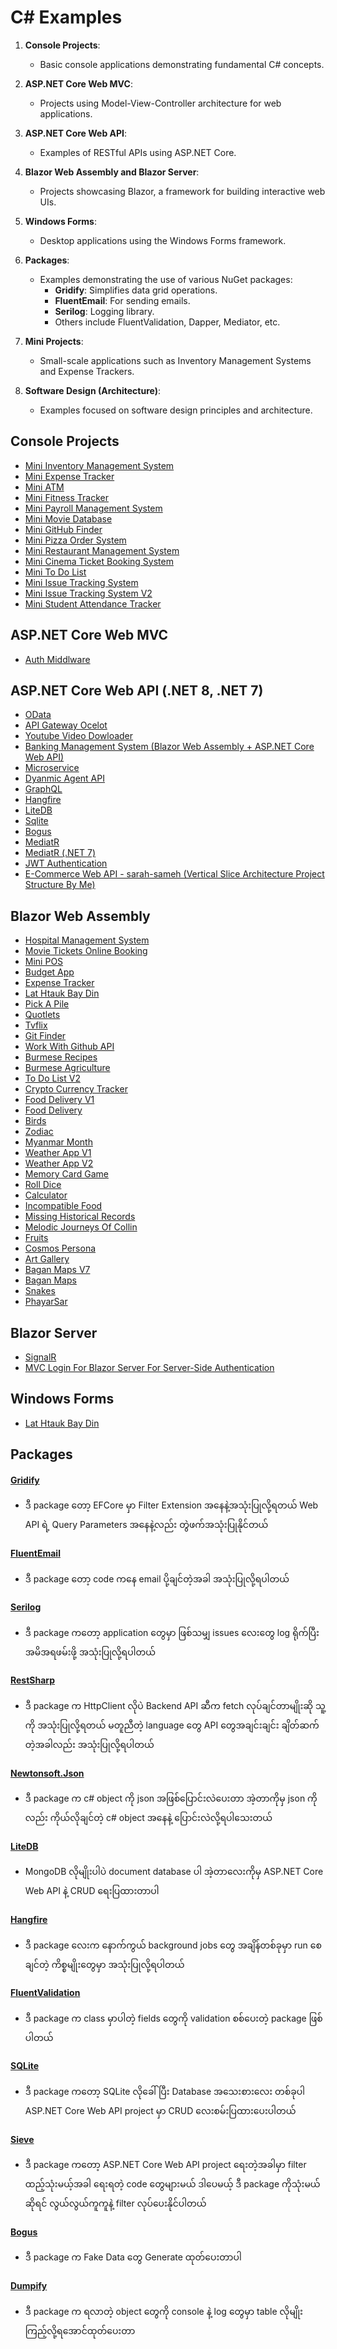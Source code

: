# C# Examples

1. **Console Projects**:
   - Basic console applications demonstrating fundamental C# concepts.

2. **ASP.NET Core Web MVC**:
   - Projects using Model-View-Controller architecture for web applications.

3. **ASP.NET Core Web API**:
   - Examples of RESTful APIs using ASP.NET Core.

4. **Blazor Web Assembly and Blazor Server**:
   - Projects showcasing Blazor, a framework for building interactive web UIs.

5. **Windows Forms**:
   - Desktop applications using the Windows Forms framework.

6. **Packages**:
   - Examples demonstrating the use of various NuGet packages:
     - **Gridify**: Simplifies data grid operations.
     - **FluentEmail**: For sending emails.
     - **Serilog**: Logging library.
     - Others include FluentValidation, Dapper, Mediator, etc.

7. **Mini Projects**:
   - Small-scale applications such as Inventory Management Systems and Expense Trackers.

8. **Software Design (Architecture)**:
   - Examples focused on software design principles and architecture.

## Console Projects
- [Mini Inventory Management System](https://github.com/sannlynnhtun-coding/ConsoleApp.MiniInventoryManagementSystem)
- [Mini Expense Tracker](https://github.com/sannlynnhtun-coding/ConsoleApp.MiniExpenseTracker)
- [Mini ATM](https://github.com/sannlynnhtun-coding/ConsoleApp.MiniAtm)
- [Mini Fitness Tracker](https://github.com/sannlynnhtun-coding/ConsoleApp.MiniFitnessTracker)
- [Mini Payroll Management System](https://github.com/sannlynnhtun-coding/ConsoleApp.MiniPayrollManagementSystem)
- [Mini Movie Database](https://github.com/sannlynnhtun-coding/ConsoleApp.MiniMovieDatabase)
- [Mini GitHub Finder](https://github.com/sannlynnhtun-coding/ConsoleApp.MiniGitHubFinder)
- [Mini Pizza Order System](https://github.com/sannlynnhtun-coding/ConsoleApp.MiniPizzaOrderSystem)
- [Mini Restaurant Management System](https://github.com/sannlynnhtun-coding/ConsoleApp.MiniRestaurantManagementSystem)
- [Mini Cinema Ticket Booking System](https://github.com/sannlynnhtun-coding/ConsoleApp.MiniCinemaTicketBookingSystem)
- [Mini To Do List](https://github.com/sannlynnhtun-coding/ConsoleApp.MiniToDoList)
- [Mini Issue Tracking System](https://github.com/sannlynnhtun-coding/ConsoleApp.MiniIssueTrackingSystem)
- [Mini Issue Tracking System V2](https://github.com/sannlynnhtun-coding/ConsoleApp.MiniIssueTrackingSystemV2)
- [Mini Student Attendance Tracker](https://github.com/sannlynnhtun-coding/ConsoleApp.MiniStudentAttendanceTracker)

## ASP.NET Core Web MVC
- [Auth Middlware](https://github.com/sannlynnhtun-coding/AuthMiddlware)

## ASP.NET Core Web API (.NET 8, .NET 7)
- [OData](https://github.com/sannlynnhtun-coding/DotNet8WebApi.ODataSample)
- [API Gateway Ocelot](https://github.com/sannlynnhtun-coding/DotNet8.ApiGatewayOcelot)
- [Youtube Video Dowloader](https://github.com/sannlynnhtun-coding/DotNet8.YoutubeVideoDowloaderWebApi)
- [Banking Management System (Blazor Web Assembly + ASP.NET Core Web API)](https://github.com/sannlynnhtun-coding/DotNet8.BankingManagementSystem)
- [Microservice](https://github.com/sannlynnhtun-coding/DotNet8.MicroServiceDemo)
- [Dyanmic Agent API](https://github.com/sannlynnhtun-coding/DyanmicAgentApi)
- [GraphQL](https://github.com/sannlynnhtun-coding/SLHDotNetCore.GraphqlExample)
- [Hangfire](https://github.com/sannlynnhtun-coding/DotNet8WebApi.HangfireApp)
- [LiteDB](https://github.com/sannlynnhtun-coding/DotNet8WebApi.LiteDbSample)
- [Sqlite](https://github.com/sannlynnhtun-coding/DotNet8WebApi.SqliteSample)
- [Bogus](https://github.com/sannlynnhtun-coding/DotNet8WebApi.BogusSample)
- [MediatR](https://github.com/sannlynnhtun-coding/DotNet8MediatR.WebApi)
- [MediatR (.NET 7)](https://github.com/sannlynnhtun-coding/DotNetCoreMediatR)
- [JWT Authentication](https://github.com/sannlynnhtun-coding/JWTAuthentication)
- [E-Commerce Web API - sarah-sameh (Vertical Slice Architecture Project Structure By Me)](https://github.com/sannlynnhtun-coding/sarah-sameh-ecommerce-web-api)

## Blazor Web Assembly
- [Hospital Management System](https://github.com/sannlynnhtun-coding/BlazorWasm.HospitalManagementSystem)
- [Movie Tickets Online Booking](https://github.com/sannlynnhtun-coding/BlazorWasm.MovieTicketsOnlineBooking)
- [Mini POS](https://github.com/sannlynnhtun-coding/BlazorWasm.MiniPOS)
- [Budget App](https://github.com/sannlynnhtun-coding/BlazorWasm.BudgetApp)
- [Expense Tracker](https://github.com/sannlynnhtun-coding/BlazorWasm.ExpenseTracker)
- [Lat Htauk Bay Din](https://github.com/sannlynnhtun-coding/BlazorWasm.LatHtaukBayDin)
- [Pick A Pile](https://github.com/sannlynnhtun-coding/BlazorWasm.PickAPile)
- [Quotlets](https://github.com/sannlynnhtun-coding/BlazorWasm.Quotlets)
- [Tvflix](https://github.com/sannlynnhtun-coding/BlazorWasm.Tvflix)
- [Git Finder](https://github.com/sannlynnhtun-coding/BlazorWasm.GitFinder)
- [Work With Github API](https://github.com/sannlynnhtun-coding/BlazorWasm.WorkWithGithubApi)
- [Burmese Recipes](https://github.com/sannlynnhtun-coding/BlazorWasm.BurmeseRecipes)
- [Burmese Agriculture](https://github.com/sannlynnhtun-coding/BlazorWasm.BurmeseAgriculture)
- [To Do List V2](https://github.com/sannlynnhtun-coding/BlazorWasm.ToDoListV2)
- [Crypto Currency Tracker](https://github.com/sannlynnhtun-coding/BlazorWasm.CryptoCurrencyTracker)
- [Food Delivery V1](https://github.com/sannlynnhtun-coding/BlazorWasm.FoodDeliveryV1)
- [Food Delivery](https://github.com/sannlynnhtun-coding/BlazorWasm.FoodDelivery)
- [Birds](https://github.com/sannlynnhtun-coding/BlazorWasm.Birds)
- [Zodiac](https://github.com/sannlynnhtun-coding/BlazorWasm.Zodiac)
- [Myanmar Month](https://github.com/sannlynnhtun-coding/BlazorWasm.MyanmarMonth)
- [Weather App V1](https://github.com/sannlynnhtun-coding/BlazorWasm.WeatherAppV1)
- [Weather App V2](https://github.com/sannlynnhtun-coding/BlazorWasm.WeatherAppV2)
- [Memory Card Game](https://github.com/sannlynnhtun-coding/BlazorWasm.MemoryCardGame)
- [Roll Dice](https://github.com/sannlynnhtun-coding/BlazorWasm.RollDice)
- [Calculator](https://github.com/sannlynnhtun-coding/BlazorWasm.Calculator)
- [Incompatible Food](https://github.com/sannlynnhtun-coding/BlazorWasm.IncompatibleFood)
- [Missing Historical Records](https://github.com/sannlynnhtun-coding/BlazorWasm.MissingHistoricalRecords)
- [Melodic Journeys Of Collin](https://github.com/sannlynnhtun-coding/BlazorWasm.MelodicJourneysOfCollin)
- [Fruits](https://github.com/sannlynnhtun-coding/BlazorWasm.Fruits)
- [Cosmos Persona](https://github.com/sannlynnhtun-coding/BlazorWasm.CosmosPersona)
- [Art Gallery](https://github.com/sannlynnhtun-coding/BlazorWasm.ArtGallery)
- [Bagan Maps V7](https://github.com/sannlynnhtun-coding/BlazorWasm.BaganMaps.v7)
- [Bagan Maps](https://github.com/sannlynnhtun-coding/BlazorWasm.BaganMaps)
- [Snakes](https://github.com/sannlynnhtun-coding/BlazorWasm.Snakes)
- [PhayarSar](https://github.com/sannlynnhtun-coding/BlazorWasm.PhayarSar)

## Blazor Server
- [SignalR](https://github.com/sannlynnhtun-coding/BlazorSignalR)
- [MVC Login For Blazor Server For Server-Side Authentication](https://github.com/sannlynnhtun-coding/BlazorMvcLoginApp)

## Windows Forms
- [Lat Htauk Bay Din](https://github.com/sannlynnhtun-coding/LatHtaukBayDin.WinsForm)

## Packages

#### [Gridify](https://github.com/sannlynnhtun-coding/Packages.GridifyExamples)
- ဒီ package တော့ EFCore မှာ Filter Extension အနေနဲ့အသုံးပြုလို့ရတယ် Web API ရဲ့ Query Parameters အနေနဲ့လည်း တွဲဖက်အသုံးပြုနိုင်တယ် 

#### [FluentEmail](https://github.com/sannlynnhtun-coding/Packages.FluentEmailExample)
- ဒီ package တော့ code ကနေ email ပို့ချင်တဲ့အခါ အသုံးပြုလို့ရပါတယ်

#### [Serilog](https://github.com/sannlynnhtun-coding/Packages.SerilogExample)
- ဒီ package ကတော့ application တွေမှာ ဖြစ်သမျှ issues လေးတွေ log ရိုက်ပြီး အမိအရဖမ်းဖို့ အသုံးပြုလို့ရပါတယ်

#### [RestSharp](https://github.com/sannlynnhtun-coding/Packages.RestSharpExample)
- ဒီ package က HttpClient လိုပဲ Backend API ဆီက fetch လုပ်ချင်တာမျိုးဆို သူ့ကို အသုံးပြုလို့ရတယ် မတူညီတဲ့ language တွေ API တွေအချင်းချင်း ချိတ်ဆက်တဲ့အခါလည်း အသုံးပြုလို့ရပါတယ်

#### [Newtonsoft.Json](https://github.com/sannlynnhtun-coding/Packages.NewtonsoftJsonExample)
- ဒီ package က c# object ကို json အဖြစ်ပြောင်းလဲပေးတာ အဲ့တာကိုမှ json ကိုလည်း ကိုယ်လိုချင်တဲ့ c# object အနေနဲ့ ပြောင်းလဲလို့ရပါသေးတယ်

#### [LiteDB](https://github.com/sannlynnhtun-coding/DotNet8WebApi.LiteDbSample)
- MongoDB လိုမျိုးပါပဲ document database ပါ အဲ့တာလေးကိုမှ 
ASP.NET Core Web API နဲ့ CRUD ရေးပြထားတာပါ

#### [Hangfire](https://github.com/sannlynnhtun-coding/DotNet8WebApi.HangfireApp)
- ဒီ package လေးက နောက်ကွယ် background jobs တွေ အချိန်တစ်ခုမှာ run စေချင်တဲ့ ကိစ္စမျိုးတွေမှာ အသုံးပြုလို့ရပါတယ်

#### [FluentValidation](https://github.com/sannlynnhtun-coding/Packages.FluentValidationExample)
- ဒီ package က class မှာပါတဲ့ fields တွေကို validation စစ်ပေးတဲ့ package ဖြစ်ပါတယ်

#### [SQLite](https://github.com/sannlynnhtun-coding/DotNet8WebApi.SqliteSample)
- ဒီ package ကတော့ SQLite လိုခေါ်ပြီး Database အသေးစားလေး တစ်ခုပါ 
ASP.NET Core Web API project မှာ CRUD လေးစမ်းပြထားပေးပါတယ်

#### [Sieve](https://github.com/sannlynnhtun-coding/DotNet7.FilterSortingPagingUsingSieve)
- ဒီ package ကတော့ ASP.NET Core Web API project ရေးတဲ့အခါမှာ
filter ထည့်သုံးမယ့်အခါ ရေးရတဲ့ code တွေများမယ် ဒါပေမယ့် ဒီ package ကိုသုံးမယ်ဆိုရင် လွယ်လွယ်ကူကူနဲ့ filter လုပ်ပေးနိုင်ပါတယ်

#### [Bogus](https://github.com/sannlynnhtun-coding/Packages.BogusExample)
- ဒီ package က Fake Data တွေ Generate ထုတ်ပေးတာပါ

#### [Dumpify](https://github.com/sannlynnhtun-coding/Packages.DumpifyExample)
- ဒီ package က ရလာတဲ့ object တွေကို console နဲ့ log တွေမှာ table လိုမျိုး ကြည့်လို့ရအောင်ထုတ်ပေးတာ 
 


